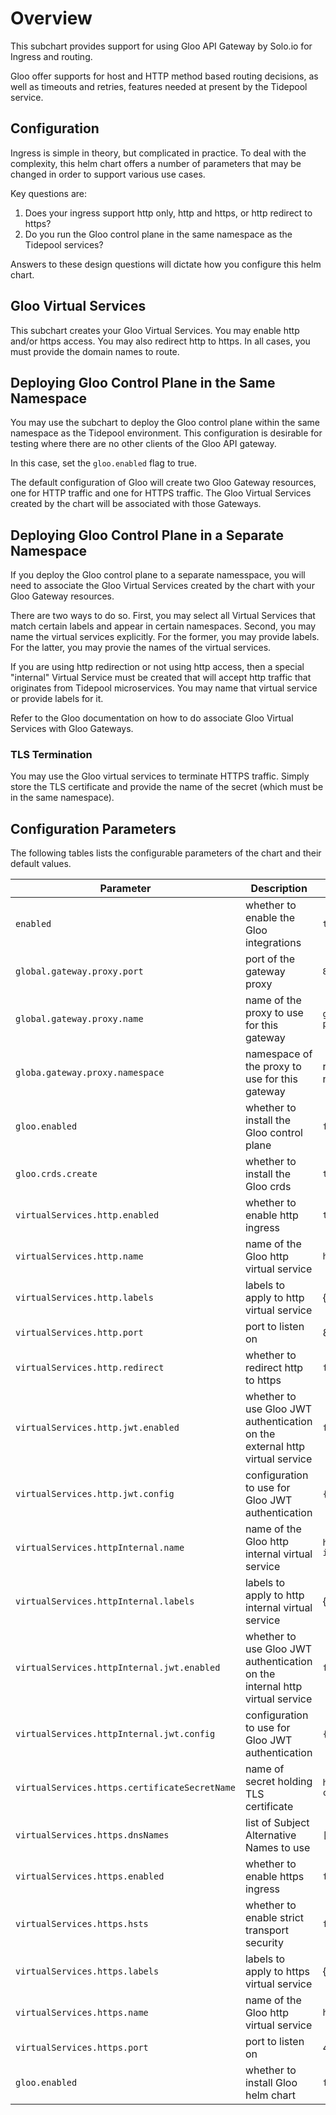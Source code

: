 # Overview
This subchart provides support for using Gloo API Gateway by Solo.io for Ingress and routing.

Gloo offer supports for host and HTTP method based routing decisions, as well as timeouts and retries, features needed
at present by the Tidepool service.

## Configuration
Ingress is simple in theory, but complicated in practice.  To deal with the complexity, this helm chart offers
a number of parameters that may be changed in order to support various use cases. 

Key questions are:
1. Does your ingress support http only, http and https, or http redirect to https?
1. Do you run the Gloo control plane in the same namespace as the Tidepool services?

Answers to these design questions will dictate how you configure this helm chart.

## Gloo Virtual Services
This subchart creates your Gloo Virtual Services.  You may enable http and/or https access.  You may also redirect http to https.  In all cases, you must provide the domain names to route. 

## Deploying Gloo Control Plane in the Same Namespace
You may use the subchart to deploy the Gloo control plane within the same namespace as the Tidepool environment.
This configuration is desirable for testing where there are no other clients of the Gloo API gateway.

In this case, set the `gloo.enabled` flag to true.

The default configuration of Gloo will create two Gloo Gateway resources, one for HTTP traffic and one for HTTPS traffic.  The Gloo Virtual Services created by the chart will be associated with those Gateways.

## Deploying Gloo Control Plane in a Separate Namespace
If you deploy the Gloo control plane to a separate namesspace, you will need to associate the Gloo Virtual Services created by the chart with your Gloo Gateway resources. 

There are two ways to do so.  First, you may select all Virtual Services that match certain labels and appear in certain namespaces.  Second, you may name the virtual services explicitly.  For the former, you may provide labels.  For the latter, you may provie the names of the virtual services. 

If you are using http redirection or not using http access, then a special "internal" Virtual Service must be created that will accept http traffic that originates from Tidepool microservices. You may name that virtual service or provide labels for it.

Refer to the Gloo documentation on how to do associate Gloo Virtual Services with Gloo Gateways.

### TLS Termination

You may use the Gloo virtual services to terminate HTTPS traffic. Simply store the TLS certificate and provide the name of the secret (which must be in the same namespace).

## Configuration Parameters

The following tables lists the configurable parameters of the chart and their default values.


| Parameter                                            | Description                                                                               | Default                             |  
|------------------------------------------------------|-------------------------------------------------------------------------------------------|-------------------------------------|
| `enabled`                                | whether to enable the Gloo integrations                                                   | `true`                              |
| `global.gateway.proxy.port`                     | port of the gateway proxy                                                                 | `80`                                |
| `global.gateway.proxy.name`                     | name of the proxy to use for this gateway                                                 | `gateway-proxy`                     |
| `globa.gateway.proxy.namespace`                | namespace of the proxy to use for this gateway                                            | release namespace                   |
| `gloo.enabled`                           | whether to install the Gloo control plane                                                 | `false`                             |
| `gloo.crds.create`                       | whether to install the Gloo crds                                                          | `true`                              |
| `virtualServices.http.enabled`           | whether to enable http ingress                                                            | `true`                              |  
| `virtualServices.http.name`              | name of the Gloo http virtual service                                                     | `http`                              |  
| `virtualServices.http.labels`            | labels to apply to http virtual service                                                   | {}                                  |  
| `virtualServices.http.port`              | port to listen on                                                                         | 80                                  |  
| `virtualServices.http.redirect`          | whether to redirect http to https                                                         | `false`                             |  
| `virtualServices.http.jwt.enabled`            | whether to use Gloo JWT authentication on the external http virtual service   | `false`                             |
| `virtualServices.http.jwt.config`             | configuration to use for Gloo JWT authentication                              | `{}`                                |
| `virtualServices.httpInternal.name`      | name of the Gloo http internal virtual service                                            | `http-internal`                     |  
| `virtualServices.httpInternal.labels`    | labels to apply to http internal virtual service                                          | { }                                 |  
| `virtualServices.httpInternal.jwt.enabled`    | whether to use Gloo JWT authentication on the internal http virtual service   | `false`                             |
| `virtualServices.httpInternal.jwt.config`     | configuration to use for Gloo JWT authentication                              | `{}`                                |
| `virtualServices.https.certificateSecretName` | name of secret holding TLS certificate                                               | `https-certificate`                 |  
| `virtualServices.https.dnsNames`         | list of Subject Alternative Names to use                                                  | `[]`                                |  
| `virtualServices.https.enabled`          | whether to enable https ingress                                                           | `false`                             |  
| `virtualServices.https.hsts`             | whether to enable strict transport security                                               | `false`                             |  
| `virtualServices.https.labels`           | labels to apply to https virtual service                                                  | { }                                 |  
| `virtualServices.https.name`             | name of the Gloo http virtual service                                                     | `http`                              |  
| `virtualServices.https.port`             | port to listen on                                                                         | 443                                 |  
| `gloo.enabled`                           | whether to install Gloo helm chart                                                        | `false`                             |  
